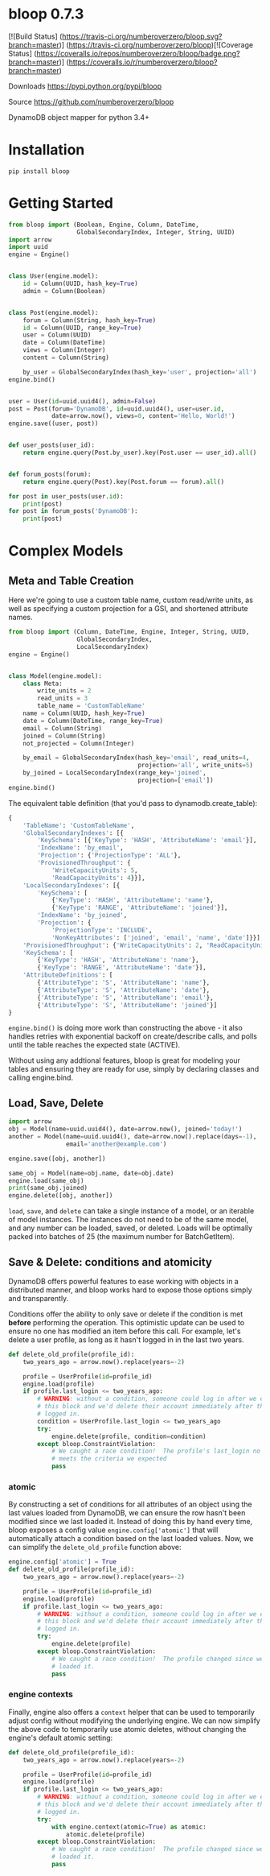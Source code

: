 # bloop 0.7.3

[![Build Status]
(https://travis-ci.org/numberoverzero/bloop.svg?branch=master)]
(https://travis-ci.org/numberoverzero/bloop)[![Coverage Status]
(https://coveralls.io/repos/numberoverzero/bloop/badge.png?branch=master)]
(https://coveralls.io/r/numberoverzero/bloop?branch=master)

Downloads https://pypi.python.org/pypi/bloop

Source https://github.com/numberoverzero/bloop

DynamoDB object mapper for python 3.4+

# Installation

`pip install bloop`

# Getting Started

```python
from bloop import (Boolean, Engine, Column, DateTime,
                   GlobalSecondaryIndex, Integer, String, UUID)
import arrow
import uuid
engine = Engine()


class User(engine.model):
    id = Column(UUID, hash_key=True)
    admin = Column(Boolean)


class Post(engine.model):
    forum = Column(String, hash_key=True)
    id = Column(UUID, range_key=True)
    user = Column(UUID)
    date = Column(DateTime)
    views = Column(Integer)
    content = Column(String)

    by_user = GlobalSecondaryIndex(hash_key='user', projection='all')
engine.bind()


user = User(id=uuid.uuid4(), admin=False)
post = Post(forum='DynamoDB', id=uuid.uuid4(), user=user.id,
            date=arrow.now(), views=0, content='Hello, World!')
engine.save((user, post))


def user_posts(user_id):
    return engine.query(Post.by_user).key(Post.user == user_id).all()


def forum_posts(forum):
    return engine.query(Post).key(Post.forum == forum).all()

for post in user_posts(user.id):
    print(post)
for post in forum_posts('DynamoDB'):
    print(post)
```

# Complex Models

## Meta and Table Creation

Here we're going to use a custom table name, custom read/write units, as well
as specifying a custom projection for a GSI, and shortened attribute names.

```python
from bloop import (Column, DateTime, Engine, Integer, String, UUID,
                   GlobalSecondaryIndex,
                   LocalSecondaryIndex)
engine = Engine()


class Model(engine.model):
    class Meta:
        write_units = 2
        read_units = 3
        table_name = 'CustomTableName'
    name = Column(UUID, hash_key=True)
    date = Column(DateTime, range_key=True)
    email = Column(String)
    joined = Column(String)
    not_projected = Column(Integer)

    by_email = GlobalSecondaryIndex(hash_key='email', read_units=4,
                                    projection='all', write_units=5)
    by_joined = LocalSecondaryIndex(range_key='joined',
                                    projection=['email'])
engine.bind()
```

The equivalent table definition (that you'd pass to dynamodb.create_table):

```python
{
    'TableName': 'CustomTableName',
    'GlobalSecondaryIndexes': [{
        'KeySchema': [{'KeyType': 'HASH', 'AttributeName': 'email'}],
        'IndexName': 'by_email',
        'Projection': {'ProjectionType': 'ALL'},
        'ProvisionedThroughput': {
            'WriteCapacityUnits': 5,
            'ReadCapacityUnits': 4}}],
    'LocalSecondaryIndexes': [{
        'KeySchema': [
            {'KeyType': 'HASH', 'AttributeName': 'name'},
            {'KeyType': 'RANGE', 'AttributeName': 'joined'}],
        'IndexName': 'by_joined',
        'Projection': {
            'ProjectionType': 'INCLUDE',
            'NonKeyAttributes': ['joined', 'email', 'name', 'date']}}],
    'ProvisionedThroughput': {'WriteCapacityUnits': 2, 'ReadCapacityUnits': 3},
    'KeySchema': [
        {'KeyType': 'HASH', 'AttributeName': 'name'},
        {'KeyType': 'RANGE', 'AttributeName': 'date'}],
    'AttributeDefinitions': [
        {'AttributeType': 'S', 'AttributeName': 'name'},
        {'AttributeType': 'S', 'AttributeName': 'date'},
        {'AttributeType': 'S', 'AttributeName': 'email'},
        {'AttributeType': 'S', 'AttributeName': 'joined'}]
}
```

`engine.bind()` is doing more work than constructing the above - it also
handles retries with exponential backoff on create/describe calls, and polls
until the table reaches the expected state (ACTIVE).

Without using any addtional features, bloop is great for modeling your tables
and ensuring they are ready for use, simply by declaring classes and calling
engine.bind.


## Load, Save, Delete

```python
import arrow
obj = Model(name=uuid.uuid4(), date=arrow.now(), joined='today!')
another = Model(name=uuid.uuid4(), date=arrow.now().replace(days=-1),
                email='another@example.com')

engine.save([obj, another])

same_obj = Model(name=obj.name, date=obj.date)
engine.load(same_obj)
print(same_obj.joined)
engine.delete([obj, another])
```

`load`, `save`, and `delete` can take a single instance of a model, or an iterable
of model instances.  The instances do not need to be of the same model, and
any number can be loaded, saved, or deleted.  Loads will be optimally packed
into batches of 25 (the maximum number for BatchGetItem).

## Save & Delete: conditions and atomicity

DynamoDB offers powerful features to ease working with objects in a distributed
manner, and bloop works hard to expose those options simply and transparently.

Conditions offer the ability to only save or delete if the condition is met
**before** performing the operation.  This optimistic update can be used to
ensure no one has modified an item before this call.  For example, let's delete
a user profile, as long as it hasn't logged in in the last two years.

```python
def delete_old_profile(profile_id):
    two_years_ago = arrow.now().replace(years=-2)

    profile = UserProfile(id=profile_id)
    engine.load(profile)
    if profile.last_login <= two_years_ago:
        # WARNING: without a condition, someone could log in after we enter
        # this block and we'd delete their account immediately after they
        # logged in.
        condition = UserProfile.last_login <= two_years_ago
        try:
            engine.delete(profile, condition=condition)
        except bloop.ConstraintViolation:
            # We caught a race condition!  The profile's last_login no longer
            # meets the criteria we expected
            pass
```

### atomic

By constructing a set of conditions for all attributes of an object using the
last values loaded from DynamoDB, we can ensure the row hasn't been modified
since we last loaded it.  Instead of doing this by hand every time, bloop
exposes a config value `engine.config['atomic']` that will automatically
attach a condition based on the last loaded values.  Now, we can simplify the
`delete_old_profile` function above:

```python
engine.config['atomic'] = True
def delete_old_profile(profile_id):
    two_years_ago = arrow.now().replace(years=-2)

    profile = UserProfile(id=profile_id)
    engine.load(profile)
    if profile.last_login <= two_years_ago:
        # WARNING: without a condition, someone could log in after we enter
        # this block and we'd delete their account immediately after they
        # logged in.
        try:
            engine.delete(profile)
        except bloop.ConstraintViolation:
            # We caught a race condition!  The profile changed since we last
            # loaded it.
            pass
```

### engine contexts

Finally, engine also offers a `context` helper that can be used to temporarily
adjust config without modifying the underlying engine.  We can now simplify the
above code to temporarily use atomic deletes, without changing the engine's
default atomic setting:

```python
def delete_old_profile(profile_id):
    two_years_ago = arrow.now().replace(years=-2)

    profile = UserProfile(id=profile_id)
    engine.load(profile)
    if profile.last_login <= two_years_ago:
        # WARNING: without a condition, someone could log in after we enter
        # this block and we'd delete their account immediately after they
        # logged in.
        try:
            with engine.context(atomic=True) as atomic:
                atomic.delete(profile)
        except bloop.ConstraintViolation:
            # We caught a race condition!  The profile changed since we last
            # loaded it.
            pass
```
